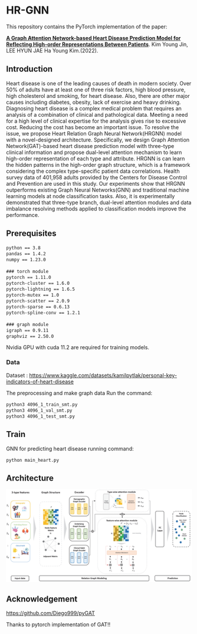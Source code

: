 # HR-GNN

This repository contains the PyTorch implementation of the paper: 

**[A Graph Attention Network-based Heart Disease Prediction Model for Reflecting High-order Representations Between Patients](https://www.kci.go.kr/kciportal/ci/sereArticleSearch/ciSereArtiView.kci?sereArticleSearchBean.artiId=ART002869131)**. 
Kim Young Jin, LEE HYUN JAE Ha Young Kim.(2022).

## Introduction
Heart disease is one of the leading causes of death in modern society. Over 50% of adults have at least one of three risk factors, high blood pressure, high cholesterol and smoking, for heart disease. Also, there are other major causes including diabetes, obesity, lack of exercise and heavy drinking. Diagnosing heart disease is a complex medical problem that requires an analysis of a combination of clinical and pathological data. Meeting a need for a high level of clinical expertise for the analysis gives rise to excessive cost. Reducing the cost has become an important issue. To resolve the issue, we propose Heart Relation Graph Neural Network(HRGNN) model with a novel-designed architecture. Specifically, we design Graph Attention Network(GAT)-based heart disease prediction model with three-type clinical information and propose dual-level attention mechanism to learn high-order representation of each type and attribute. HRGNN is can learn the hidden patterns in the high-order graph structure, which is a framework considering the complex type-specific patient data correlations. Health survey data of 401,958 adults provided by the Centers for Disease Control and Prevention are used in this study. Our experiments show that HRGNN outperforms existing Graph Neural Networks(GNN) and traditional machine learning models at node classification tasks. Also, it is experimentally demonstrated that three-type branch, dual-level attention modules and data imbalance resolving methods applied to classification models improve the performance.


## Prerequisites
```
python == 3.8
pandas == 1.4.2
numpy == 1.23.0

### torch module
pytorch == 1.11.0
pytorch-cluster == 1.6.0 
pytorch-lightning == 1.6.5
pytorch-mutex == 1.0
pytorch-scatter == 2.0.9
pytorch-sparse == 0.6.13
pytorch-spline-conv == 1.2.1

### graph module
igraph == 0.9.11
graphviz == 2.50.0
```

Nvidia GPU with cuda 11.2 are required for training models.

### Data

Dataset : https://www.kaggle.com/datasets/kamilpytlak/personal-key-indicators-of-heart-disease

The preprocessing and make graph data Run the command:
```
python3 4096_1_train_smt.py
python3 4096_1_val_smt.py
python3 4096_1_test_smt.py
```

## Train

GNN for predicting heart disease running command:

```
python main_heart.py
```

## Architecture

<img src="https://github.com/christopher9509/heart_graph/blob/main/plot/20221005_154612.png" alt="drawing" width="900"/>

## Acknowledgement
https://github.com/Diego999/pyGAT

Thanks to pytorch implementation of GAT!!
